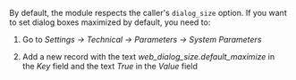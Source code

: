 By default, the module respects the caller's `dialog_size` option. If
you want to set dialog boxes maximized by default, you need to:

1.  Go to *Settings -\> Technical -\> Parameters -\> System Parameters*

2.  Add a new record with the text *web_dialog_size.default_maximize* in  
    the *Key* field and the text *True* in the *Value* field
